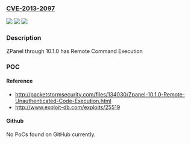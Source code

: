 ### [CVE-2013-2097](https://cve.mitre.org/cgi-bin/cvename.cgi?name=CVE-2013-2097)
![](https://img.shields.io/static/v1?label=Product&message=ZPanel&color=blue)
![](https://img.shields.io/static/v1?label=Version&message=10.1.0%20&color=brightgreen)
![](https://img.shields.io/static/v1?label=Vulnerability&message=Remote%20Command%20Execution&color=brightgreen)

### Description

ZPanel through 10.1.0 has Remote Command Execution

### POC

#### Reference
- http://packetstormsecurity.com/files/134030/Zpanel-10.1.0-Remote-Unauthenticated-Code-Execution.html
- http://www.exploit-db.com/exploits/25519

#### Github
No PoCs found on GitHub currently.

